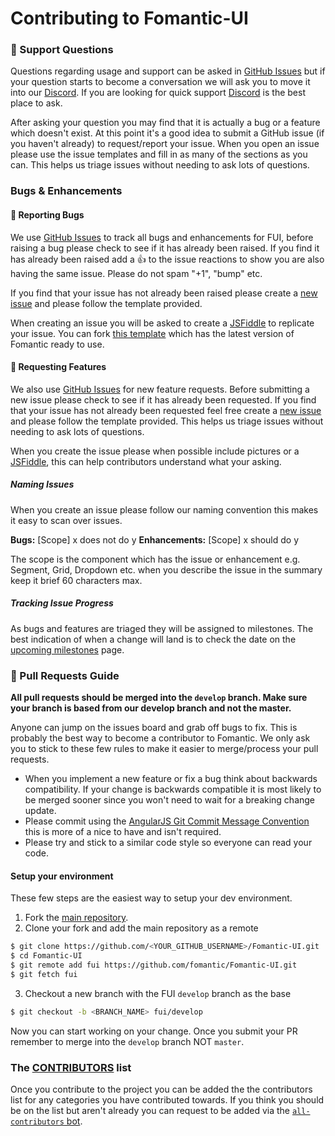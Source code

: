 # Contributing to Fomantic-UI

### :notebook: Support Questions

Questions regarding usage and support can be asked in [GitHub Issues](https://github.com/fomantic/Fomantic-UI/issues) but if your question starts to become a conversation we will ask you to move it into our [Discord](https://discordapp.com/invite/YChxjJ3). If you are looking for quick support [Discord](https://discordapp.com/invite/YChxjJ3) is the best place to ask.

After asking your question you may find that it is actually a bug or a feature which doesn't exist. At this point it's a good idea to submit a GitHub issue (if you haven't already) to request/report your issue. When you open an issue please use the issue templates and fill in as many of the sections as you can. This helps us triage issues without needing to ask lots of questions.

### Bugs & Enhancements

#### :bug: Reporting Bugs

We use [GitHub Issues](https://github.com/fomantic/Fomantic-UI/issues) to track all bugs and enhancements for FUI, before raising a bug please check to see if it has already been raised. If you find it has already been raised add a :thumbsup: to the issue reactions to show you are also having the same issue. Please do not spam "+1", "bump" etc.

If you find that your issue has not already been raised please create a [new issue](https://github.com/fomantic/Fomantic-UI/issues/new?template=Bug_report.md) and please follow the template provided.

When creating an issue you will be asked to create a [JSFiddle](https://jsfiddle.net/31d6y7mn) to replicate your issue. You can fork [this template](https://jsfiddle.net/31d6y7mn) which has the latest version of Fomantic ready to use.

#### :crystal_ball: Requesting Features

We also use [GitHub Issues](https://github.com/fomantic/Fomantic-UI/issues) for new feature requests. Before submitting a new issue please check to see if it has already been requested. If you find that your issue has not already been requested feel free create a [new issue](https://github.com/fomantic/Fomantic-UI/issues/new?template=Feature_request.md) and please follow the template provided. This helps us triage issues without needing to ask lots of questions.

When you create the issue please when possible include pictures or a [JSFiddle](https://jsfiddle.net/31d6y7mn), this can help contributors understand what your asking.

##### Naming Issues

When you create an issue please follow our naming convention this makes it easy to scan over issues.

**Bugs:** [Scope] x does not do y
**Enhancements:** [Scope] x should do y

The scope is the component which has the issue or enhancement e.g. Segment, Grid, Dropdown etc. when you describe the issue in the summary keep it brief 60 characters max.

##### Tracking Issue Progress

As bugs and features are triaged they will be assigned to milestones. The best indication of when a change will land is to check the date on the  [upcoming milestones](https://github.com/fomantic/Fomantic-UI/milestones) page.

### :pencil: Pull Requests Guide

**All pull requests should be merged into the `develop` branch. Make sure your branch is based from our develop branch and not the master.**

Anyone can jump on the issues board and grab off bugs to fix. This is probably the best way to become a contributor to Fomantic. We only ask you to stick to these few rules to make it easier to merge/process your pull requests.

- When you implement a new feature or fix a bug think about backwards compatibility. If your change is backwards compatible it is most likely to be merged sooner since you won't need to wait for a breaking change update.
- Please commit using the [AngularJS Git Commit Message Convention](https://gist.github.com/stephenparish/9941e89d80e2bc58a153) this is more of a nice to have and isn't required.
- Please try and stick to a similar code style so everyone can read your code.

#### Setup your environment
These few steps are the easiest way to setup your dev environment.

1. Fork the [main repository](https://github.com/fomantic/Fomantic-UI).
2. Clone your fork and add the main repository as a remote
```bash
$ git clone https://github.com/<YOUR_GITHUB_USERNAME>/Fomantic-UI.git
$ cd Fomantic-UI
$ git remote add fui https://github.com/fomantic/Fomantic-UI.git
$ git fetch fui
```
3. Checkout a new branch with the FUI `develop` branch as the base
```bash
$ git checkout -b <BRANCH_NAME> fui/develop
```

Now you can start working on your change. Once you submit your PR remember to merge into the `develop` branch NOT `master`.

### The [CONTRIBUTORS](CONTRIBUTORS.md) list

Once you contribute to the project you can be added the the contributors list for any categories you have contributed towards. If you think you should be on the list but aren't already you can request to be added via the [`all-contributors` bot](https://allcontributors.org/docs/en/bot/overview).

